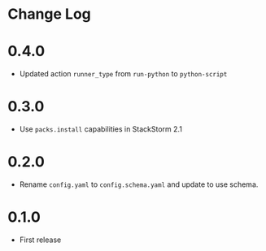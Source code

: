 # Change Log

# 0.4.0

- Updated action `runner_type` from `run-python` to `python-script`

# 0.3.0

- Use `packs.install` capabilities in StackStorm 2.1

# 0.2.0

- Rename `config.yaml` to `config.schema.yaml` and update to use schema.

# 0.1.0

- First release
